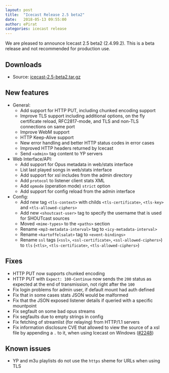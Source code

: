 ```yaml
---
layout: post
title:  "Icecast Release 2.5 beta2"
date:   2018-05-13 09:55:00
author: ePirat
categories: icecast release
---
```


We are pleased to announce Icecast 2.5 beta2 (2.4.99.2).
This is a beta release and not recommended for production use.

## Downloads

-   Source: [icecast-2.5-beta2.tar.gz](http://downloads.xiph.org/releases/icecast/icecast-2.5-beta2.tar.gz)

## New features

- General:
    * Add support for HTTP PUT, including chunked encoding support
    * Improve TLS support including additional options, on the fly certificate reload, RFC2817-mode, and TLS and non-TLS connections on same port
    * Improve WebM support
    * HTTP Keep-Alive support
    * New error handling and better HTTP status codes in error cases
    * Improved HTTP headers returned by Icecast
    * Send `<admin>` tag content to YP servers
- Web Interface/API:
    * Add support for Opus metadata in web/stats interface
    * List last played songs in web/stats interface
    * Add support for xsl includes from the admin directory
    * Add `protocol` to listener client stats XML
    * Add `opmode` (operation mode) `strict` option
    * Add support for config reload from the admin interface
- Config:
    * Add new tag `<tls-context>` with childs `<tls-certificate>`, `<tls-key>` and `<tls-allowed-ciphers>`
    * Add new `<shoutcast-user>` tag to specify the username that is used for SHOUTcast sources
    * Moved `<mime-types>` to the `<paths>` section
    * Rename `<mp3-metadata-interval>` tag to `<icy-metadata-interval>`
    * Rename `<kartoffelsalat>` tag to `<event-bindings>`
    * Rename `ssl` tags (`<ssl>`, `<ssl-certificate>`, `<ssl-allowed-ciphers>`) to `tls` (`<tls>`, `<tls-certificate>`, `<tls-allowed-ciphers>`) 


## Fixes
- HTTP PUT now supports chunked encoding
- HTTP PUT with `Expect: 100-Continue` now sends the `200` status as expected at the end of transmission, not right after the `100`
- Fix login problems for admin user, if default mount had auth defined
- Fix that in some cases stats JSON would be malformed
- Fix that the JSON exposed listener details if queried with a specific mountpoint
- Fix segfault on some bad opus streams
- Fix segfaults due to empty strings in config
- Fix fetching of streamlist (for relaying) from HTTP/1.1 servers
- Fix information disclosure CVE that allowed to view the source of a xsl file by appending a `.` to it, when using Icecast on Windows ([#2248](https://gitlab.xiph.org/xiph/icecast-server/issues/2248))


## Known issues

- YP and m3u playlists do not use the `https` sheme for URLs when using TLS